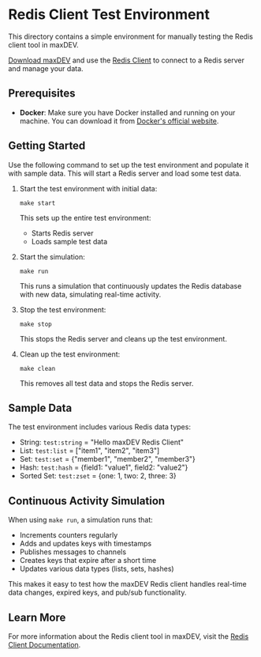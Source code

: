 # Redis Client Test Environment

This directory contains a simple environment for manually testing the Redis client tool in maxDEV.

[Download maxDEV](https://maxdevapp.com/download/) and use the [Redis Client](https://maxdevapp.com/redis-client/) to connect to a Redis server and manage your data.

## Prerequisites

- **Docker**: Make sure you have Docker installed and running on your machine. You can download it from [Docker's official website](https://www.docker.com/get-started).

## Getting Started

Use the following command to set up the test environment and populate it with sample data. This will start a Redis server and load some test data.

1. Start the test environment with initial data:

   ```
   make start
   ```

   This sets up the entire test environment:

   - Starts Redis server
   - Loads sample test data

2. Start the simulation:

   ```
   make run
   ```

   This runs a simulation that continuously updates the Redis database with new data, simulating real-time activity.

3. Stop the test environment:

   ```
   make stop
   ```

   This stops the Redis server and cleans up the test environment.

4. Clean up the test environment:

   ```
   make clean
   ```

   This removes all test data and stops the Redis server.

## Sample Data

The test environment includes various Redis data types:

- String: `test:string` = "Hello maxDEV Redis Client"
- List: `test:list` = ["item1", "item2", "item3"]
- Set: `test:set` = {"member1", "member2", "member3"}
- Hash: `test:hash` = {field1: "value1", field2: "value2"}
- Sorted Set: `test:zset` = {one: 1, two: 2, three: 3}

## Continuous Activity Simulation

When using `make run`, a simulation runs that:

- Increments counters regularly
- Adds and updates keys with timestamps
- Publishes messages to channels
- Creates keys that expire after a short time
- Updates various data types (lists, sets, hashes)

This makes it easy to test how the maxDEV Redis client handles real-time data changes, expired keys, and pub/sub functionality.

## Learn More

For more information about the Redis client tool in maxDEV, visit the [Redis Client Documentation](https://maxdevapp.com/redis-client/).
